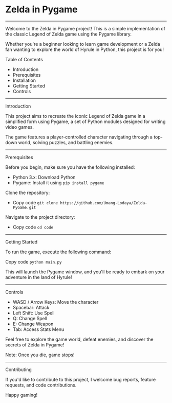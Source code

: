 # **Zelda in Pygame**
<hr>
Welcome to the Zelda in Pygame project! This is a simple implementation of the classic Legend of Zelda game using the Pygame library. 

Whether you're a beginner looking to learn game development or a Zelda fan wanting to explore the world of Hyrule in Python, this project is for you!

Table of Contents

- Introduction
- Prerequisites
- Installation
- Getting Started
- Controls

<hr>
Introduction

This project aims to recreate the iconic Legend of Zelda game in a simplified form using Pygame, a set of Python modules designed for writing video games. 

The game features a player-controlled character navigating through a top-down world, solving puzzles, and battling enemies.

<hr>
Prerequisites

Before you begin, make sure you have the following installed:

- Python 3.x: Download Python
- Pygame: Install it using `pip install pygame`

Clone the repository:

- Copy code `git clone https://github.com/Umang-Lodaya/Zelda-PyGame.git`

Navigate to the project directory:

- Copy code `cd code`

<hr>
Getting Started

To run the game, execute the following command:

Copy code `python main.py`

This will launch the Pygame window, and you'll be ready to embark on your adventure in the land of Hyrule!

<hr>
Controls

- WASD / Arrow Keys: Move the character
- Spacebar: Attack
- Left Shift: Use Spell
- Q: Change Spell
- E: Change Weapon
- Tab: Access Stats Menu

Feel free to explore the game world, defeat enemies, and discover the secrets of Zelda in Pygame!

Note: Once you die, game stops!

<hr>
Contributing

If you'd like to contribute to this project, I welcome bug reports, feature requests, and code contributions.

Happy gaming!